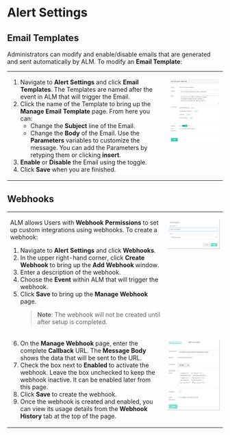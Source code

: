 [title]: # (Alert Settings)
[tags]: # (Account Lifecycle Manager,ALM,Active Directory,)
[priority]: # (5180)

# Alert Settings

## Email Templates

Administrators can modify and enable/disable emails that are generated and sent automatically by ALM. To modify an **Email Template**:
<table>
<tr valign="top">
<td>

1. Navigate to **Alert Settings** and click **Email Templates**. The Templates are named after the event in ALM that will trigger the Email.
1. Click the name of the Template to bring up the **Manage Email Template** page. From here you can:
    * Change the **Subject** line of the Email.
    * Change the **Body** of the Email. Use the **Parameters** variables to customize the message. You can add the Parameters by retyping them or clicking **insert**.
1. **Enable** or **Disable** the Email using the toggle. 
1. Click **Save** when you are finished. 

</td>
<td valign="top">

![manageemail](images/manageemail.png)

</td>
</table>

## Webhooks

<table>
<tr valign="top">
<td>

ALM allows Users with **Webhook Permissions** to set up custom integrations using webhooks. To create a webhook:
1. Navigate to **Alert Settings** and click **Webhooks**.
1. In the upper right-hand corner, click **Create Webhook** to bring up the **Add Webhook** window.
1. Enter a description of the webhook.
1. Choose the **Event** within ALM that will trigger the webhook.
1. Click **Save** to bring up the **Manage Webhook** page. 
    > **Note**: The webhook will not be created until after setup is completed.

</td>

<td halign="right">

![webhook1](images/addwebhook1.png)

</td>
</tr>

<tr valign="top">

<td>

6. On the **Manage Webhook** page, enter the complete **Callback** URL. The **Message Body** shows the data that will be sent to the URL.
1. Check the box next to **Enabled** to activate the webhook. Leave the box unchecked to keep the webhook inactive. It can be enabled later from this page.
1. Click **Save** to create the webhook.
1. Once the webhook is created and enabled, you can view its usage details from the **Webhook History** tab at the top of the page. 

</td>

<td>

![webhook2](images/addwebhook2.png)

</td>